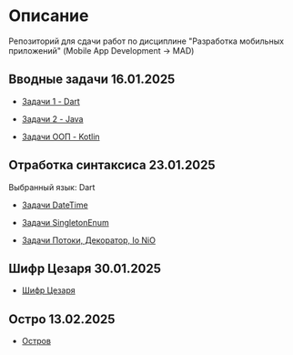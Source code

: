 # Описание

Репозиторий для сдачи работ по дисциплине "Разработка мобильных приложений" (Mobile App Development -> MAD)

## Вводные задачи 16.01.2025

- [Задачи 1 - Dart](https://github.com/int1cus/MAD_422_Andzhigaev/tree/main/16012025/Dart01)

- [Задачи 2 - Java](https://github.com/int1cus/MAD_422_Andzhigaev/tree/main/16012025/Java02)

- [Задачи ООП - Kotlin](https://github.com/int1cus/MAD_422_Andzhigaev/tree/main/16012025/KotlinOOP)

## Отработка синтаксиса 23.01.2025

Выбранный язык: Dart

- [Задачи DateTime](https://github.com/int1cus/MAD_422_Andzhigaev/tree/main/23012025/Datetime)
  
- [Задачи SingletonEnum](https://github.com/int1cus/MAD_422_Andzhigaev/tree/main/23012025/Singleton_Enum)

- [Задачи Потоки, Декоратор, Io NiO](https://github.com/int1cus/MAD_422_Andzhigaev/tree/main/23012025/Streams%2C%20Decorator%2C%20Io%20NiO)

## Шифр Цезаря 30.01.2025

- [Шифр Цезаря](https://github.com/int1cus/MAD_422_Andzhigaev/tree/main/30012025)

## Остро 13.02.2025

- [Остров](https://github.com/int1cus/MAD_422_Andzhigaev/tree/main/13022025/Island)
